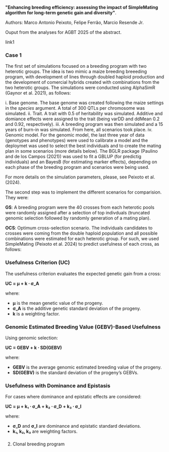  **"Enhancing breeding efficiency: assessing the impact of SimpleMating algorithm for long-term genetic gain and diversity"**.

Authors: Marco Antonio Peixoto, Felipe Ferrão, Marcio Resende Jr.


Ouput from the analyses for AGBT 2025 of the abstract.

link1



### **Case 1**

The first set of simulations focused on a breeding program with two heterotic groups. The idea is two mimic a maize breeding breeeding program, with development of lines through doubled haploid production and the development of comercial hybrids created with combinations from the two heterotic groups. The simulations were conducted using AlphaSimR (Gaynor et al. 2021), as follows:

i. Base genome. The base genome was created following the maize settings in the *species* argument. A total of 300 QTLs per chromosome was simulated. 
ii. Trait.  A trait with 0.5 of heritability was simulated. Additive and domiance effects were assigned to the trait (being varDD and ddMean 0.2 and 0.92, respectively). 
iii. A breeding program was then simulated and a 15 years of burn-in was simulated. From here, all scenarios took place. 
iv. Genomic model. For the genomic model, the last three year of data (genotypes and phenotypes) were used to calibrate a model and the deploymet was used to select the best individuals and to create the mating plan in some scenarios (more details below). The BGLR package (Paulino and de los Campos (2021)) was used to fit a GBLUP (for predictig individuals) and an BayesB (for estimating marker effects), depending on each phase of the breeding program and scenarios were being used.

For more details on the simulation parameters, please, see Peixoto et al. (2024).

The second step was to implement the different scenarios for comparision. They were:

**GS**: A breeding program were the 40 crosses from each heterotic pools were randomly assigned after a selection of top indivduals (truncated genomic selection followed by randomly generation of a mating plan). 


**OCS**: Optimum cross-selection scenario. The individuals candidates to crosses were coming from the double haploid population and all possible combinations were estimated for each heterotic group. For such, we used SimpleMating (Peixoto et al. 2024) to predict usefulness of each cross, as follows:

### Usefulness Criterion (UC)
The usefulness criterion evaluates the expected genetic gain from a cross:

**UC = μ + k ⋅ σ_A**

where:  
- **μ** is the mean genetic value of the progeny.  
- **σ_A** is the additive genetic standard deviation of the progeny.  
- **k** is a weighting factor.  

### Genomic Estimated Breeding Value (GEBV)-Based Usefulness
Using genomic selection:  

**UC = GEBV + k ⋅ SD(GEBV)**  

where:  
- **GEBV** is the average genomic estimated breeding value of the progeny.  
- **SD(GEBV)** is the standard deviation of the progeny’s GEBVs.  

### Usefulness with Dominance and Epistasis
For cases where dominance and epistatic effects are considered:

**UC = μ + k₁ ⋅ σ_A + k₂ ⋅ σ_D + k₃ ⋅ σ_I**

where:  
- **σ_D** and **σ_I** are dominance and epistatic standard deviations.  
- **k₁, k₂, k₃** are weighting factors.  






###

2. Clonal breeding program
